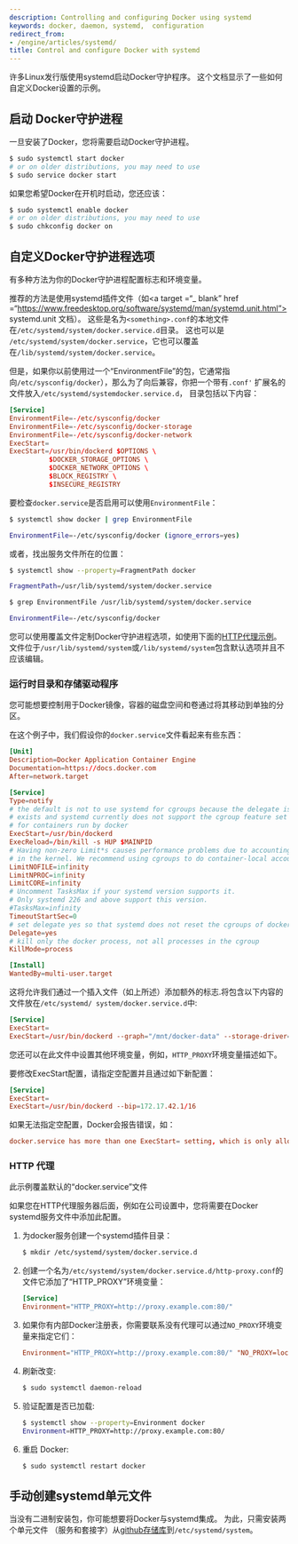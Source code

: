 ```yaml
---
description: Controlling and configuring Docker using systemd
keywords: docker, daemon, systemd,  configuration
redirect_from:
- /engine/articles/systemd/
title: Control and configure Docker with systemd
---
```


许多Linux发行版使用systemd启动Docker守护程序。 这个文档显示了一些如何自定义Docker设置的示例。

## 启动 Docker守护进程

一旦安装了Docker，您将需要启动Docker守护进程。

```bash
$ sudo systemctl start docker
# or on older distributions, you may need to use
$ sudo service docker start
```

如果您希望Docker在开机时启动，您还应该：

```bash
$ sudo systemctl enable docker
# or on older distributions, you may need to use
$ sudo chkconfig docker on
```

## 自定义Docker守护进程选项

有多种方法为你的Docker守护进程配置标志和环境变量。

推荐的方法是使用systemd插件文件（如<a
target =“_ blank”
href =“https://www.freedesktop.org/software/systemd/man/systemd.unit.html”> systemd.unit </a>
文档）。 这些是名为`<something>.conf`的本地文件在`/etc/systemd/system/docker.service.d`目录。 这也可以是
`/etc/systemd/system/docker.service`，它也可以覆盖
在`/lib/systemd/system/docker.service`。

但是，如果你以前使用过一个“EnvironmentFile”的包，它通常指向`/etc/sysconfig/docker`），那么为了向后兼容，你把一个带有`.conf'` 扩展名的文件放入`/etc/systemd/systemdocker.service.d`， 目录包括以下内容：

```conf
[Service]
EnvironmentFile=-/etc/sysconfig/docker
EnvironmentFile=-/etc/sysconfig/docker-storage
EnvironmentFile=-/etc/sysconfig/docker-network
ExecStart=
ExecStart=/usr/bin/dockerd $OPTIONS \
          $DOCKER_STORAGE_OPTIONS \
          $DOCKER_NETWORK_OPTIONS \
          $BLOCK_REGISTRY \
          $INSECURE_REGISTRY
```

要检查`docker.service`是否启用可以使用`EnvironmentFile`：

```bash
$ systemctl show docker | grep EnvironmentFile

EnvironmentFile=-/etc/sysconfig/docker (ignore_errors=yes)
```

或者，找出服务文件所在的位置：

```bash
$ systemctl show --property=FragmentPath docker

FragmentPath=/usr/lib/systemd/system/docker.service

$ grep EnvironmentFile /usr/lib/systemd/system/docker.service

EnvironmentFile=-/etc/sysconfig/docker
```

您可以使用覆盖文件定制Docker守护进程选项，如使用下面的[HTTP代理示例](systemd.md＃http-proxy)。 文件位于`/usr/lib/systemd/system`或`/lib/systemd/system`包含默认选项并且不应该编辑。

### 运行时目录和存储驱动程序

您可能想要控制用于Docker镜像，容器的磁盘空间和卷通过将其移动到单独的分区。

在这个例子中，我们假设你的`docker.service`文件看起来有些东西：

```conf
[Unit]
Description=Docker Application Container Engine
Documentation=https://docs.docker.com
After=network.target

[Service]
Type=notify
# the default is not to use systemd for cgroups because the delegate issues still
# exists and systemd currently does not support the cgroup feature set required
# for containers run by docker
ExecStart=/usr/bin/dockerd
ExecReload=/bin/kill -s HUP $MAINPID
# Having non-zero Limit*s causes performance problems due to accounting overhead
# in the kernel. We recommend using cgroups to do container-local accounting.
LimitNOFILE=infinity
LimitNPROC=infinity
LimitCORE=infinity
# Uncomment TasksMax if your systemd version supports it.
# Only systemd 226 and above support this version.
#TasksMax=infinity
TimeoutStartSec=0
# set delegate yes so that systemd does not reset the cgroups of docker containers
Delegate=yes
# kill only the docker process, not all processes in the cgroup
KillMode=process

[Install]
WantedBy=multi-user.target
```

这将允许我们通过一个插入文件（如上所述）添加额外的标志.将包含以下内容的文件放在`/etc/systemd/ system/docker.service.d`中: 

```conf
[Service]
ExecStart=
ExecStart=/usr/bin/dockerd --graph="/mnt/docker-data" --storage-driver=overlay
```

您还可以在此文件中设置其他环境变量，例如，`HTTP_PROXY`环境变量描述如下。

要修改ExecStart配置，请指定空配置并且通过如下新配置：

```conf
[Service]
ExecStart=
ExecStart=/usr/bin/dockerd --bip=172.17.42.1/16
```

如果无法指定空配置，Docker会报告错误，如：

```conf
docker.service has more than one ExecStart= setting, which is only allowed for Type=oneshot services. Refusing.
```

### HTTP 代理

此示例覆盖默认的“docker.service”文件

如果您在HTTP代理服务器后面，例如在公司设置中，您将需要在Docker systemd服务文件中添加此配置。

1.  为docker服务创建一个systemd插件目录：

    ```bash
    $ mkdir /etc/systemd/system/docker.service.d
    ```

2.  创建一个名为`/etc/systemd/system/docker.service.d/http-proxy.conf`的文件它添加了“HTTP_PROXY”环境变量：

    ```conf
    [Service]
    Environment="HTTP_PROXY=http://proxy.example.com:80/"
    ```

3.  如果你有内部Docker注册表，你需要联系没有代理可以通过`NO_PROXY`环境变量来指定它们：

    ```conf
    Environment="HTTP_PROXY=http://proxy.example.com:80/" "NO_PROXY=localhost,127.0.0.1,docker-registry.somecorporation.com"
    ```

4.  刷新改变:

    ```bash
    $ sudo systemctl daemon-reload
    ```

5.  验证配置是否已加载:

    ```bash
    $ systemctl show --property=Environment docker
    Environment=HTTP_PROXY=http://proxy.example.com:80/
    ```
6.  重启 Docker:

    ```bash
    $ sudo systemctl restart docker
    ```

## 手动创建systemd单元文件

当没有二进制安装包，你可能想要将Docker与systemd集成。 为此，只需安装两个单元文件
（服务和套接字）从[github存储库](https://github.com/docker/docker/tree/master/contrib/init/systemd)到`/etc/systemd/system`。
